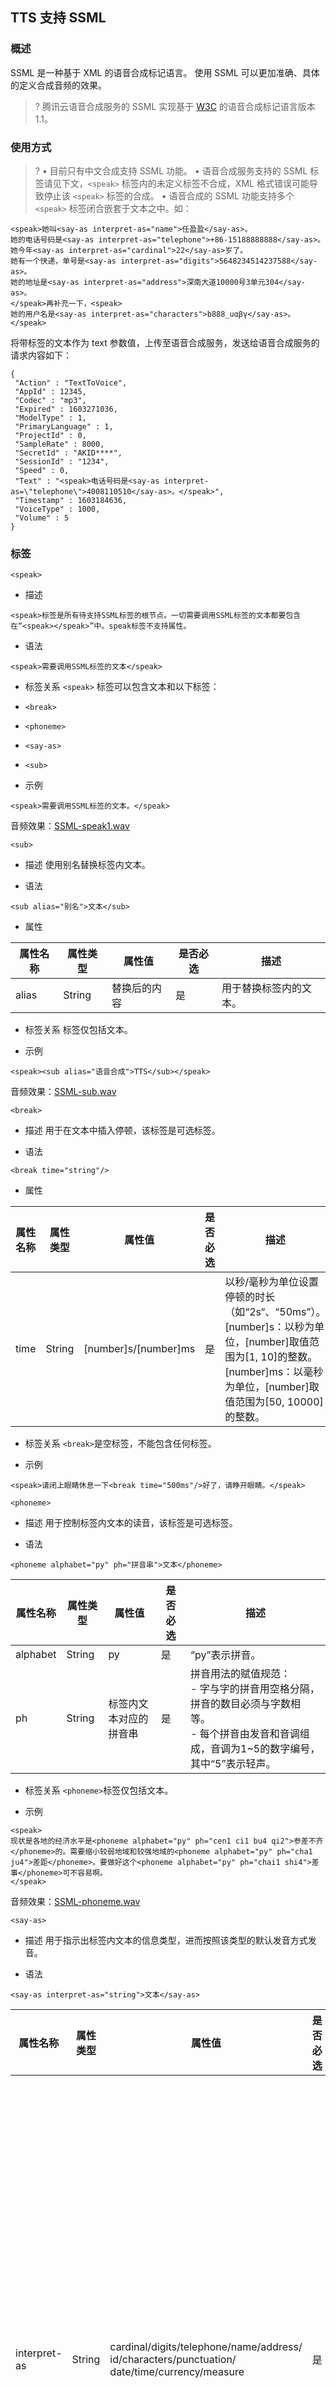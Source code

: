 ## TTS 支持 SSML

### 概述
SSML 是一种基于 XML 的语音合成标记语言。 使用 SSML 可以更加准确、具体的定义合成音频的效果。
>? 腾讯云语音合成服务的 SSML 实现基于 [W3C](https://www.w3.org/TR/speech-synthesis/) 的语音合成标记语言版本1.1。

### 使用方式
>? • 目前只有中文合成支持 SSML 功能。
> • 语音合成服务支持的 SSML 标签请见下文，`<speak>` 标签内的未定义标签不合成，XML 格式错误可能导致停止该 `<speak>` 标签的合成。
> • 语音合成的 SSML 功能支持多个 `<speak>` 标签闭合嵌套于文本之中。如：


```
<speak>她叫<say-as interpret-as="name">任盈盈</say-as>。
她的电话号码是<say-as interpret-as="telephone">+86-15188888888</say-as>。
她今年<say-as interpret-as="cardinal">22</say-as>岁了。
她有一个快递，单号是<say-as interpret-as="digits">5648234514237588</say-as>。
她的地址是<say-as interpret-as="address">深南大道10000号3单元304</say-as>。
</speak>再补充一下，<speak>
她的用户名是<say-as interpret-as="characters">b888_uαβγ</say-as>。
</speak>
```

将带标签的文本作为 text 参数值，上传至语音合成服务，发送给语音合成服务的请求内容如下：


```
{
 "Action" : "TextToVoice",
 "AppId" : 12345,
 "Codec" : "mp3",
 "Expired" : 1603271036,
 "ModelType" : 1,
 "PrimaryLanguage" : 1,
 "ProjectId" : 0,
 "SampleRate" : 8000,
 "SecretId" : "AKID****",
 "SessionId" : "1234",
 "Speed" : 0,
 "Text" : "<speak>电话号码是<say-as interpret-as=\"telephone\">4008110510</say-as>。</speak>",
 "Timestamp" : 1603184636,
 "VoiceType" : 1000,
 "Volume" : 5
}
```

### 标签
`<speak>`

- 描述

```
<speak>标签是所有待支持SSML标签的根节点。一切需要调用SSML标签的文本都要包含在“<speak></speak>”中。speak标签不支持属性。
```

- 语法


```
<speak>需要调用SSML标签的文本</speak>
```

- 标签关系
`<speak>` 标签可以包含文本和以下标签：
 - `<break>`
 - `<phoneme>`
 - `<say-as>`
 - `<sub>`

- 示例


```
<speak>需要调用SSML标签的文本。</speak>
```

音频效果：[SSML-speak1.wav](https://ssml-demo-1300466766.cos.ap-guangzhou.myqcloud.com/SSML-speak1.wav)

`<sub>`

- 描述
使用别名替换标签内文本。

- 语法

```
<sub alias="别名">文本</sub>
```

- 属性


| 属性名称 | 属性类型 | 属性值 | 是否必选 | 描述 |
|---------|---------|---------|---------|---------|
| alias | String | 替换后的内容 | 是 | 用于替换标签内的文本。 |

- 标签关系
标签仅包括文本。

- 示例

```
<speak><sub alias="语音合成">TTS</sub></speak>
```

音频效果：[SSML-sub.wav](https://ssml-demo-1300466766.cos.ap-guangzhou.myqcloud.com/SSML-sub.wav)

`<break>`

- 描述
用于在文本中插入停顿，该标签是可选标签。

- 语法

```
<break time="string"/>
```

- 属性

| 属性名称 | 属性类型 | 属性值 | 是否必选 | 描述 |
|---------|---------|---------|---------|---------|
| time | String | [number]s/[number]ms | 是 | 以秒/毫秒为单位设置停顿的时长 （如“2s“、“50ms”）。[number]s：以秒为单位，[number]取值范围为[1, 10]的整数。[number]ms：以毫秒为单位，[number]取值范围为[50, 10000]的整数。 |

- 标签关系
`<break>`是空标签，不能包含任何标签。

- 示例

```
<speak>请闭上眼睛休息一下<break time="500ms"/>好了，请睁开眼睛。</speak>
```


`<phoneme>`

- 描述
用于控制标签内文本的读音，该标签是可选标签。

- 语法

```
<phoneme alphabet="py" ph="拼音串">文本</phoneme>
```

| 属性名称 | 属性类型 | 属性值 | 是否必选 | 描述 |
|---------|---------|---------|---------|---------|
| alphabet | String | py | 是 | “py”表示拼音。 |
| ph | String | 标签内文本对应的拼音串 | 是 | 拼音用法的赋值规范：<br>- 字与字的拼音用空格分隔，拼音的数目必须与字数相等。<br>- 每个拼音由发音和音调组成，音调为1~5的数字编号，其中“5”表示轻声。 |

- 标签关系
`<phoneme>`标签仅包括文本。

- 示例


```
<speak>
现状是各地的经济水平是<phoneme alphabet="py" ph="cen1 ci1 bu4 qi2">参差不齐</phoneme>的。需要缩小较弱地域和较强地域的<phoneme alphabet="py" ph="cha1 ju4">差距</phoneme>。要做好这个<phoneme alphabet="py" ph="chai1 shi4">差事</phoneme>可不容易啊。
</speak>
```

音频效果：[SSML-phoneme.wav](https://ssml-demo-1300466766.cos.ap-guangzhou.myqcloud.com/SSML-phoneme.wav)

`<say-as>`

- 描述
用于指示出标签内文本的信息类型，进而按照该类型的默认发音方式发音。

- 语法

```
<say-as interpret-as="string">文本</say-as>
```

| 属性名称 | 属性类型 | 属性值 | 是否必选 | 描述 |
|---------|---------|---------|---------|---------|
| interpret-as | String | cardinal/digits/telephone/name/address/<br>id/characters/punctuation/<br>date/time/currency/measure | 是 | 指示出标签内文本的信息类型：<br>• cardinal：按整数或小数发音。<br>• digits：按数字发音。<br>• telephone：按电话号码常用方式发音。<br>• name：按人名发音。<br>• address：按地址发音。<br>• id：适用于账户名、昵称等。<br>• characters：将标签内的文本按字符一一读出。<br>• punctuation：将标签内的文本按标点符号的方式读出来。<br>• date：按日期发音。<br>• time：按时间发音。<br>• currency：按金额发音。<br>• measure：按计量单位发音。 |

- 各`<say-as>`类型支持范围
 • cardinal
 <table>
<tr>
<th>格式</th>
<th>示例</th>
<th>输出</th>
<th>说明</th>
</tr>
<tr>
<td>数字串</td>
<td>1487</td>
<td>一千四百八十七</td>
<td rowspan="8">整数输入范围：[-18446744073709551615,18446744073709551615]。<br>小数输入范围：对小数点后小数的位数没有特殊限制，建议不超过10位。</td>
</tr>
<tr>
<td>负号+数字串</td>
<td>-1487</td>
<td>负一千四百八十七</td>
</tr>
<tr>
<td>以逗号分隔3位数字串</td>
<td>10,500</td>
<td>一万零五百</td>
</tr>
<tr>
<td>负号+以逗号分隔3位数字串</td>
<td>-10,500</td>
<td>负一万零五百</td>
</tr>
<tr>
<td>数字串+小数点+2个零</td>
<td>9.00</td>
<td>九</td>
</tr>
<tr>
<td>负号+数字串+小数点+2个零</td>
<td>-110.00</td>
<td>负一百一十</td>
</tr>
<tr>
<td>数字串+小数点+数字串</td>
<td>88.090</td>
<td>八十八点零九</td>
</tr>
<tr>
<td>负号+数字串+小数点+数字串</td>
<td>-88.001</td>
<td>负八十八点零零一</td>
</tr>
</table>
 • digits
 <table>
<tr>
<th>格式</th>
<th>示例</th>
<th>输出</th>
<th>说明</th>
</tr>
<tr>
<td>数字串</td>
<td>356210985</td>
<td>三五六二一零九八五</td>
<td>对数字串的长度没有特殊限制。<br>建议不超过20位，且当数字串超过10位时，每个数字后插入停顿。</td>
</tr>
</table>
 • telephone
 <table>
<tr>
<th>格式</th>
<th>示例</th>
<th>输出</th>
<th>说明</th>
</tr>
<tr>
<td rowspan="6">座机号</td>
<td>5605560</td>
<td>五六零 五五六零</td>
<td rowspan="6">支持7~8位座机号，支持空格和’-‘作为分隔符。<br>其中：7位座机号支持“3-4”的数字分隔方式。8位座机号支持“4-4”的数字分隔方式。</td>
</tr>
<tr>
<td>560 5560</td>
<td>五六零 五五六零</td>
</tr>
<tr>
<td>560-5560</td>
<td>五六零 五五六零</td>
</tr>
<tr>
<td>55605560</td>
<td>五五六零 五五六零</td>
</tr>
<tr>
<td>5560 5560</td>
<td>五五六零 五五六零</td>
</tr>
<tr>
<td>5560-5560</td>
<td>五五六零 五五六零</td>
</tr>
<tr>
<td rowspan="4">座机号+分机号</td>
<td>55605560-105</td>
<td>五五六零 五五六零 转幺零五</td>
<td rowspan="4">支持1~4位分机号。</td>
</tr>
<tr>
<td>55605560转105</td>
<td>五五六零 五五六零 转幺零五</td>
</tr>
<tr>
<td>55605560分机105</td>
<td>五五六零 五五六零 转幺零五</td>
</tr>
<tr>
<td>55605560分机号105</td>
<td>五五六零 五五六零 分机号幺零五</td>
</tr>
<tr>
<td rowspan="6">区号+座机号</td>
<td>01055605560</td>
<td>零幺零 五五六零 五五六零</td>
<td rowspan="6">支持区号：010、02x、03xx、04xx、05xx、07xx、08xx、09xx。</td>
</tr>
<tr>
<td>010 55605560</td>
<td>零幺零 五五六零 五五六零</td>
</tr>
<tr>
<td>010-5560-5560</td>
<td>零幺零 五五六零 五五六零</td>
</tr>
<tr>
<td>(010)55605560</td>
<td>零幺零 五五六零 五五六零</td>
</tr>
<tr>
<td>031955605560</td>
<td>零三幺九 五五六零 五五六零</td>
</tr>
<tr>
<td>0319-55605560</td>
<td>零三幺九 五五六零 五五六零</td>
</tr>
<tr>
<td rowspan="6">区号+座机号+分机号</td>
<td>010 33878528-1054</td>
<td>零幺零 三三八七 八五二八 转幺零五四</td>
<td rowspan="6">无</td>
</tr>
<tr>
<td>010-33878528-1054</td>
<td>零幺零 三三八七 八五二八 转幺零五四</td>
</tr>
<tr>
<td>(010)33878528-1054</td>
<td>零幺零 三三八七 八五二八 转幺零五四</td>
</tr>
<tr>
<td>(010)33878528转1054</td>
<td>零幺零 三三八七 八五二八 转幺零五四</td>
</tr>
<tr>
<td>(010)33878528分机1054</td>
<td>零幺零 三三八七 八五二八 分机幺零五四</td>
</tr>
<tr>
<td>(010)33878528分机号1054</td>
<td>零幺零 三三八七 八五二八 分机号幺零五四</td>
</tr>
<tr>
<td rowspan="5">国家代码+区号+座机号</td>
<td>86-010-33878528</td>
<td>八六 零幺零 三三八七</td>
<td rowspan="5">支持国家代码：86、 (86)、+86、(+86)、0086。并统一读为“八六”。</td>
</tr>
<tr>
<td>(86)10-33878528</td>
<td>八六 幺零 三三八七 八五二八</td>
</tr>
<tr>
<td>+86-010-33878528</td>
<td>八六 零幺零 三三八七 八五二八</td>
</tr>
<tr>
<td>0086-10-33878528</td>
<td>八六 幺零 三三八七 八五二八</td>
</tr>
<tr>
<td>(+86)-10-3387 8528</td>
<td>八六 幺零 三三八七 八五二八</td>
</tr>
<tr>
<td rowspan="5">国家代码+区号+座机号+分机号</td>
<td>(86)21-33878528-1054</td>
<td>八六 二幺 三三八七 八五二八 转幺零五四</td>
<td rowspan="5">无</td>
</tr>
<tr>
<td>(86)021-3387-8528-1054</td>
<td>八六 零二幺 三三八七 八五二八 转幺零五四</td>
</tr>
<tr>
<td>(86)021-33878528转1054</td>
<td>八六 零二幺 三三八七 八五二八 转幺零五四</td>
</tr>
<tr>
<td>(86)21-3387-8528分机号1054</td>
<td>八六 二幺 三三八七 八五二八 分机号幺零五四</td>
</tr>
<tr>
<td>+86-021-3387-8528分机1054</td>
<td>八六 零二幺 三三八七 八五二八 分机幺零五四</td>
</tr>
<tr>
<td rowspan="3">手机号</td>
<td>151 8828 1075</td>
<td>幺五幺八八二八 幺零七五</td>
<td rowspan="3">支持11位手机号，支持3-3-5,3-4-4两种数字分隔方式</td>
</tr>
<tr>
<td>151-882-81075</td>
<td>幺五幺 八八二 八幺零七五</td>
</tr>
<tr>
<td>151-8828-1075</td>
<td>幺五幺八八二八 幺零七五</td>
</tr>
<tr>
<td rowspan="4">国家代码+手机号</td>
<td>+86-15188281075</td>
<td>八六 幺五幺 八八二八 幺零七五</td>
<td rowspan="4">无</td>
</tr>
<tr>
<td>(+86)-151-8828-1075</td>
<td>八六 幺五幺 八八二八 幺零七五</td>
</tr>
<tr>
<td>+8615188281075</td>
<td>八六 幺五幺 八八二八 幺零七五</td>
</tr>
<tr>
<td>0086-151 882 81075</td>
<td>八六 幺五幺 八八二 八幺零七五</td>
</tr>
<tr>
<td rowspan="5">服务号</td>
<td>110</td>
<td>幺幺零</td>
<td rowspan="5">- 支持常用的服务号如110。<br>- 支持以400/800开头的10位服务号，支持以“3-3-4”的数字分隔方式。<br>- 支持以12530/17951/12593开头的16位号码。</td>
</tr>
<tr>
<td>95566</td>
<td>九五五六六</td>
</tr>
<tr>
<td>4008110280</td>
<td>四零零 八幺幺 零二八零</td>
</tr>
<tr>
<td>800-810-8888</td>
<td>八零零 八幺零 八八八八</td>
</tr>
<tr>
<td>1253013520638377</td>
<td>幺二五三零 幺三五 二零六三 八三七七</td>
</tr>
<tr>
<td>其他</td>
<td>(86)(21)8832-80976-0907</td>
<td>八六 二幺 八八三二 八零九七六 零九零七</td>
<td>支持“数字串+分隔符（左右括号、-）”方式。</td>
</tr>
</table>
 • address
 <table>
<tr>
<th>格式</th>
<th>示例</th>
<th>输出</th>
<th>说明</th>
</tr>
<tr>
<td rowspan="5">常用地址格式</td>
<td>深南大道1000号103-3</td>
<td>深南大道 幺零零零号幺零三杠三</td>
<td rowspan="5">支持常用地址格式。此处地址指标准的邮寄地址。</td>
</tr>
<tr>
<td>高新中四道377弄1137-1128号</td>
<td>高新中四道三七七弄幺幺三七杠幺幺二八号</td>
</tr>
<tr>
<td>华润城六期3-1-3805</td>
<td>华润城六期三杠一杠三八零五</td>
</tr>
<tr>
<td>大族云峰大厦2幢2106室</td>
<td>大族云峰大厦二幢二幺零六室</td>
</tr>
<tr>
<td>高新中三道151弄19号</td>
<td>高新中三道幺五幺弄十九号</td>
</tr>
</table>
 • id
 <table>
<tr>
<th>格式</th>
<th>示例</th>
<th>输出</th>
<th>说明</th>
</tr>
<tr>
<td rowspan="3">字符串</td>
<td>dell3301</td>
<td>D E L L 三 三 零 一</td>
<td rowspan="3">大小写英文字符、阿拉伯数字0~9、下划线。<br>输出的空格表示每个字符之间插入停顿，即字符一个一个地读。</td>
</tr>
<tr>
<td>tencent_1998</td>
<td>T E N C E N T 下划线 一 九 九 八</td>
</tr>
<tr>
<td>AiDemo</td>
<td>A I D E M O</td>
</tr>
</table>
 • characters
 <table>
<tr>
<th>格式</th>
<th>示例</th>
<th>输出</th>
<th>说明</th>
</tr>
<tr>
<td rowspan="8">字符串</td>
<td>ISO 1-001-095498-1</td>
<td>I S O 一 杠 零 零 一 杠 零 五 四 零 九 八 杠 一</td>
<td rowspan="8">支持中文汉字、大小写英文字符、阿拉伯数字0~9以及部分全角和半角字符。<br>输出的空格表示每个字符之间插入停顿，即字符一个一个地读。标签内的文本如果包含XML的特殊字符，需要做字符转义。常用的共有5个：<br>&amp;lt;<br>&amp;gt;<br>&amp;amp;<br>&amp;quot;<br>&amp;apos;<br>分别对应<、>、& 、"、'。
</td>
</tr>
<tr>
<td>x10u2385_u</td>
<td>x 一 零 u 二 三 八 五 下划线 u</td>
</tr>
<tr>
<td>v1.1.1</td>
<td>v 一 点 一 点 一</td>
</tr>
<tr>
<td>版本号2.0</td>
<td>版本号二 点 零</td>
</tr>
<tr>
<td>粤B BA000</td>
<td>粤B B A 零 零 零</td>
</tr>
<tr>
<td>空中客车A330</td>
<td>空中客车A 三 三 零</td>
</tr>
<tr>
<td>型号B01 B02和B03</td>
<td>型号B 零 一 B 零二 和B 零 三</td>
</tr>
<tr>
<td>αβγ</td>
<td>阿尔法 贝塔 伽玛</td>
</tr>
</table>
 • punctuation
 <table>
<tr>
<th>格式</th>
<th>示例</th>
<th>输出</th>
<th>说明</th>
</tr>
<tr>
<td rowspan="7">标点符号</td>
<td>…</td>
<td>省略号</td>
<td rowspan="7">支持常见中英文标点。输出的空格表示每个字符之间插入停顿，即字符一个一个地读。<br>标签内的文本如果包含XML的特殊字符，需要做字符转义。常用的共有5个：<br>&amp;lt;<br>&amp;gt;<br>&amp;amp;<br>&amp;quot;<br>&amp;apos;<br>分别对应<、>、& 、"、'。
</td>
</tr>
<tr>
<td>……</td>
<td>省略号</td>
</tr>
<tr>
<td>!"#$%&</td>
<td>叹号 双引号 井号 dollar 百分号 and</td>
</tr>
<tr>
<td>‘()*+</td>
<td>单引号 左括号 右括号 星号 加号</td>
</tr>
<tr>
<td>,-./:;</td>
<td>逗号 杠 点 斜杠 冒号 分号</td>
</tr>
<tr>
<td><=>?@</td>
<td>小于 等号 大于 问号 at</td>
</tr>
<tr>
<td>[\]^_</td>
<td>左方括号 反斜线 右方括号 脱字符 下划线</td>
</tr>
</table>
 • date
 <table>
<tr>
<th>格式</th>
<th>示例</th>
<th>输出</th>
<th>说明</th>
</tr>
<tr>
<td rowspan="6">xx年</td>
<td>71年</td>
<td>七一年</td>
<td rowspan="6">支持2位和4位年份。其中：<br>- 2位年份支持60年~99年、00年~09年、10年~19年。
<br>- 4位年份支持1000年~1999年、2000年~2099年。
</td>
</tr>
<tr>
<td>08年</td>
<td>零八年</td>
</tr>
<tr>
<td>20年</td>
<td>二零年</td>
</tr>
<tr>
<td>2020年</td>
<td>二零二零年</td>
</tr>
<tr>
<td>1998年</td>
<td>一九九八年</td>
</tr>
<tr>
<td>2008年</td>
<td>二零零八年</td>
</tr>
<tr>
<td rowspan="4">xx年xx月</td>
<td>08年5月</td>
<td>零八年五月</td>
<td rowspan="4">当月份为1到9月时，支持开头带”0”和不带”0”两种写法。例如”1908年4月”和”1908年04月”。</td>
</tr>
<tr>
<td>2020年04月</td>
<td>二零二零年四月</td>
</tr>
<tr>
<td>08年8月</td>
<td>零八年八月</td>
</tr>
<tr>
<td>2020年8月</td>
<td>二零二零年八月</td>
</tr>
<tr>
<td rowspan="4">xx年xx月xx日<br>xx年xx月xx号</td>
<td>98年4月23日</td>
<td>九八年四月二十三日</td>
<td rowspan="4">当日期为1到9日时，支持开头带”0”和不带”0”两种写法。例如”1908年4月8日”和”1908年04月08日”。</td>
</tr>
<tr>
<td>2020年08月23日</td>
<td>二零二零年八月二十三日</td>
</tr>
<tr>
<td>20年8月8号</td>
<td>二零年八月八号</td>
</tr>
<tr>
<td>2020年08月08号</td>
<td>二零二零年八月八号</td>
</tr>
<tr>
<td rowspan="2">xx月xx号</td>
<td>8月20日</td>
<td>八月二十日</td>
<td rowspan="2">无</td>
</tr>
<tr>
<td>08月08号</td>
<td>八月八号</td>
</tr>
<tr>
<td rowspan="3">年月缩写</td>
<td>2020/08</td>
<td>二零二零年八月</td>
<td rowspan="6">支持”/“、”-“、”.”作为缩写的分隔符。</td>
</tr>
<tr>
<td>2020-08</td>
<td>二零二零年八月</td>
</tr>
<tr>
<td>2020.08</td>
<td>二零二零年八月</td>
</tr>
<tr>
<td rowspan="3">年月日缩写</td>
<td>2020/08/09</td>
<td>二零二零年八月九日</td>
</tr>
<tr>
<td>2020-8-9</td>
<td>二零一八年八月八日</td>
</tr>
<tr>
<td>2020.08.09</td>
<td>二零一八年八月九日</td>
</tr>
<tr>
<td rowspan="2">xx年xx月xx日~xx年xx月xx日<br>xx年xx月xx号~xx年xx月xx号</td>
<td>20年8月9日~30日</td>
<td>二零年八月九日至三十日</td>
<td rowspan="8">支持”~”、”-“作为”至”的缩写标志。</td>
</tr>
<tr>
<td>2020年08月09号-2020年09月09号</td>
<td>二零二零年八月九月一号至二零二零年九月九</td>
</tr>
<tr>
<td rowspan="2">xx年xx月~xx年xx月</td>
<td>20年04月~21年04月</td>
<td>二零年四月至二一年四月</td>
</tr>
<tr>
<td>2020年04月~2021年04月</td>
<td>二零二零年四月至二零二一年四月</td>
</tr>
<tr>
<td rowspan="2">xx月xx日~xx月xx日<br>xx月xx号~xx月xx号</td>
<td>10月1日~10月7日</td>
<td>十月一日至十月七日</td>
</tr>
<tr>
<td>10月01号~10月07号</td>
<td>十月一号至十月七号</td>
</tr>
<tr>
<td rowspan="2">xx月xx日~xx日<br>xx月xx号~xx号</td>
<td>10月1日~7日</td>
<td>十月一日至七日</td>
</tr>
<tr>
<td>10月01号~07号</td>
<td>十月一号至七号</td>
</tr>
<tr>
<td rowspan="2">年月日缩写~年月日缩写</td>
<td>2020/03/03~2021/03/03</td>
<td>二零二零年三月三日至二零二一年三月三日</td>
<td rowspan="5">支持”/“、”.”作为缩写的分隔符，支持”~””-“作为”至”的缩写标志。</td>
</tr>
<tr>
<td>2020.9.9~2021.9.9</td>
<td>二零二零年九月九日至二零二一年九月九日</td>
</tr>
<tr>
<td>月日缩写~月日缩写</td>
<td>10/20~10/31</td>
<td>十月二十日至十月三十一日</td>
</tr>
<tr>
<td rowspan="2">xx~xx月xx月~xx月</td>
<td>1~10月</td>
<td>一至十月</td>
</tr>
<tr>
<td>1月~10月</td>
<td>一月至十月</td>
</tr>
<tr>
<td>月日年缩写</td>
<td>10/25/2020</td>
<td>二零二零年十月二十五日</td>
<td>仅支持4位的年份，仅支持“/”作为日期的分隔符，仅支持”月/日/年”的书写方式。</td>
</tr>
</table>
 • time
 <table>
<tr>
<th>格式</th>
<th>示例</th>
<th>输出</th>
<th>说明</th>
</tr>
<tr>
<td rowspan="5">时刻</td>
<td>12:00</td>
<td>十二点</td>
<td rowspan="14">支持常用时间和时间范围格式。</td>
</tr>
<tr>
<td>12:00:00点</td>
<td>十二点</td>
</tr>
<tr>
<td>10:25分</td>
<td>十点二十五分</td>
</tr>
<tr>
<td>10:25:30</td>
<td>十点二十五分三十秒</td>
</tr>
<tr>
<td>09:25:14</td>
<td>九点二十五分十四秒</td>
</tr>
<tr>
<td rowspan="9">时刻~时刻</td>
<td>11:00~12:00</td>
<td>十一点到十二点</td>
</tr>
<tr>
<td>09:00-14:00</td>
<td>九点到十四点</td>
</tr>
<tr>
<td>11:00~11:30</td>
<td>十一点到十一点三十分</td>
</tr>
<tr>
<td>11:00-15:18</td>
<td>十一点到十五点十八分</td>
</tr>
<tr>
<td>10:30~11:00</td>
<td>十点三十分到十一点</td>
</tr>
<tr>
<td>09:28-10:00</td>
<td>九点二十八分到十点</td>
</tr>
<tr>
<td>10:20~11:20</td>
<td>十点二十分到十一点二十分</td>
</tr>
<tr>
<td>06:00~08:00</td>
<td>六点到八点</td>
</tr>
<tr>
<td>上午10:20~下午13:30</td>
<td>上午十点二十分到下午十三点三十分</td>
</tr>
<tr>
<td rowspan="18">时间缩写</td>
<td>5:00am</td>
<td>凌晨五点</td>
<td rowspan="18">当缩写为am时，小时在[0,5]范围内读作凌晨；<br>当单位为am，小时在[6,11]范围内读作上午。<br>当缩写为pm，小时为12时读作中午；<br>当单位为pm，小时在[1,5]范围内读作下午；小时在[6,11]范围内读作晚上。</td>
</tr>
<tr>
<td>5:30am</td>
<td>凌晨五点三十分</td>
</tr>
<tr>
<td>5:20:12am</td>
<td>凌晨五点二十分十二秒</td>
</tr>
<tr>
<td>7:00am</td>
<td>上午七点</td>
</tr>
<tr>
<td>7:30AM</td>
<td>上午七点半</td>
</tr>
<tr>
<td>7:20:25a.m.</td>
<td>上午七点二十分二十五秒</td>
</tr>
<tr>
<td>07:08:12A.M.</td>
<td>上午七点零八分十二秒</td>
</tr>
<tr>
<td>5:00pm</td>
<td>下午五点</td>
</tr>
<tr>
<td>5:30PM</td>
<td>下午五点三十分</td>
</tr>
<tr>
<td>5:20:12p.m.</td>
<td>下午五点二十分十二秒</td>
</tr>
<tr>
<td>05:09:12P.M</td>
<td>下午五点零九分十二秒</td>
</tr>
<tr>
<td>9:00pm</td>
<td>晚上九点</td>
</tr>
<tr>
<td>9:30pm</td>
<td>晚上九点三十分</td>
</tr>
<tr>
<td>9:20:12PM</td>
<td>晚上九点二十分十二秒</td>
</tr>
<tr>
<td>9:02:12P.M.</td>
<td>晚上九点零二分十二秒</td>
</tr>
<tr>
<td>12:00pm</td>
<td>中午十二点</td>
</tr>
<tr>
<td>12:30p.m.</td>
<td>中午十二点三十分</td>
</tr>
<tr>
<td>12:20:12PM</td>
<td>中午十二点二十分十二秒</td>
</tr>
</table>
 • currency
 <table>
<tr>
<th>格式</th>
<th>示例</th>
<th width="150px">输出</th>
<th>说明</th>
</tr>
<tr>
<td rowspan="5">数字+金额标识符</td>
<td>12.00RMB</td>
<td>十二人民币</td>
<td rowspan="5">支持AUD(澳元) 、CAD（加元）、 HKD（港币）、JPY（日元）、USD（美元）、CHF（瑞士法郎）、NOK（挪威克朗）、SEK（瑞典克朗）、GBP（英镑）、 RMB（人民币）、CNY（元）和EUR（欧元）。<br>支持的数字格式包括：整数、小数以及以逗号分隔的国际写法。</td>
</tr>
<tr>
<td>12.50RMB</td>
<td>十二点五人民币</td>
</tr>
<tr>
<td>15,000,000RMB</td>
<td>一千五百万人民币</td>
</tr>
<tr>
<td>15,000,000.00RMB</td>
<td>一千五百万人民币</td>
</tr>
<tr>
<td>12,000.35RMB</td>
<td>一万两千点三五人民币</td>
</tr>
<tr>
<td rowspan="6">金额标识符+数字</td>
<td>$12</td>
<td>十二美元</td>
<td rowspan="6">支持 CAD（加元）、 $（美元）、 $（美元）、Fr（法郎）、kr（丹麦克朗）、 £（英镑）、¥（元）￥（元）和 €（欧元）。<br>支持的数字格式包括：整数、小数以及以逗号分隔的国际写法。</td>
</tr>
<tr>
<td>$12.00</td>
<td>十二美元</td>
</tr>
<tr>
<td>$12.12</td>
<td>十二点一二美元</td>
</tr>
<tr>
<td>$12,000</td>
<td>一万两千美元</td>
</tr>
<tr>
<td>$12,000.00</td>
<td>一万两千美元</td>
</tr>
<tr>
<td>$12,000.99</td>
<td>一万两千点九九美元</td>
</tr>
<tr>
<td rowspan="8">其他默认读法</td>
<td>1213</td>
<td>一千二百一十三</td>
<td rowspan="8">无</td>
</tr>
<tr>
<td>1213KML</td>
<td>一千二百一十三K M L</td>
</tr>
<tr>
<td>1213.00KML</td>
<td>一千二百一十三K M L</td>
</tr>
<tr>
<td>1213.9KML</td>
<td>一千二百一十三点九K M L</td>
</tr>
<tr>
<td>1,000KML</td>
<td>一千K M L</td>
</tr>
<tr>
<td>1,000.00KML</td>
<td>一千K M L</td>
</tr>
<tr>
<td>1,000.98KML</td>
<td>一千点九八K M L</td>
</tr>
<tr>
<td>12,000</td>
<td>一万两千</td>
</tr>
</table>
 • measure
 <table>
<tr>
<th>格式</th>
<th>示例</th>
<th>输出</th>
<th>说明</th>
</tr>
<tr>
<td rowspan="7">数字+中文单位</td>
<td>2片</td>
<td>两片</td>
<td rowspan="21">支持常见中文单位及单位缩写</td>
</tr>
<tr>
<td>120公顷</td>
<td>一百二十公顷</td>
</tr>
<tr>
<td>100多毫克</td>
<td>一百多毫克</td>
</tr>
<tr>
<td>100来米</td>
<td>一百来米</td>
</tr>
<tr>
<td>100余人</td>
<td>一百余人</td>
</tr>
<tr>
<td>1厘米20毫米</td>
<td>一厘米二十毫米</td>
</tr>
<tr>
<td>120.00平方公里</td>
<td>一百二十平方公里</td>
</tr>
<tr>
<td rowspan="3">数字+单位缩写</td>
<td>120.56cm²</td>
<td>一百二十点五六平方厘米</td>
</tr>
<tr>
<td>120㎡56cm²</td>
<td>一百二十平方米五十六平方厘米</td>
</tr>
<tr>
<td>100m12cm6mm</td>
<td>一百米十二厘米六毫米</td>
</tr>
<tr>
<td rowspan="4">范围</td>
<td>10~15kg</td>
<td>十至十五千克</td>
</tr>
<tr>
<td>10.24~789.82亩</td>
<td>十点二四至七百八十九点八二亩</td>
</tr>
<tr>
<td>10米~15米</td>
<td>十米至十五米</td>
</tr>
<tr>
<td>10.24cm~19.08cm</td>
<td>十点二四厘米至十九点零八厘米</td>
</tr>
<tr>
<td rowspan="3">数字+单位+"/"+单位</td>
<td>10元/斤</td>
<td>十元每斤</td>
</tr>
<tr>
<td>199~299元/件</td>
<td>一百九十九至二百九十九元每件</td>
</tr>
<tr>
<td>299.99元/g~399.99元/g</td>
<td>二百九十九点九九元每克至三百九十九点九九元每克</td>
</tr>
<tr>
<td rowspan="4">其他默认读法</td>
<td>12扎</td>
<td>十二扎</td>
</tr>
<tr>
<td>30rm</td>
<td>三十r m</td>
</tr>
<tr>
<td>4万万同胞</td>
<td>四万万同胞</td>
</tr>
<tr>
<td>12.897微克</td>
<td>十二点八九七微克</td>
</tr>
</table>

其中`<say-as>`常见符号读法如下表所示。

| 符号 | 读法 |
|---------|---------|
| ! | 叹号 |
| “ | 双引号 |
| # | 井号 |
| $ | dollar |
| % | 百分号 |
| & | and |
| ‘ | 单引号 |
| ( | 左括号 |
| ) | 右括号 |
| * | 星 |
| + | 加 |
| , | 逗号 |
| - | 杠 |
| . | 点 |
| / | 斜杠 |
| : | 零冒号 |
| ; | 分号 |
| < | 小于 |
| = | 等号 |
| > | 大于 |
| ? | 问号 |
| @ | at |
| [ | 左方括号 |
| \ | 反斜线 |
| ] | 右方括号 |
| ^ | 脱字符 |
| _ | 下划线 |
| ` | 反引号 |
| { | 左花括号 |
| | | 竖线 |
| } | 右花括号 |
| ~ | 波浪线 |
| ！ | 叹号 |
| “ | 左双引号 |
| ” | 右双引号 |
| ‘ | 左单引号 |
| ’ | 右单引号 |
| （ | 左括号 |
| ） | 右括号 |
| ， | 逗号 |
| 。 | 句号 |
| — | 杠 |
| ： | 冒号 |
| ； | 分号 |
| ？ | 问号 |
| 、 | 顿号 |
| … | 省略号 |
| …… | 省略号 |
| 《 | 左书名号 |
| 》 | 右书名号 |
| ￥ | 人民币符号 |
| ≥ | 大于等于 |
| ≤ | 小于等于 |
| ≠ | 不等于 |
| ≈ | 约等于 |
| ± | 加减 |
| × | 乘 |
| π | 派 |
| Α | 阿尔法 |
| Β | 贝塔 |
| Γ | 伽玛 |
| Δ | 德尔塔 |
| Ε | 艾普西龙 |
| Ζ | 捷塔 |
| Ε | 依塔 |
| Θ | 西塔 |
| Ι | 艾欧塔 |
| Κ | 喀帕 |
| ∧ | 拉姆达 |
| Μ | 缪 |
| Ν | 拗 |
| Ξ | 克西 |
| Ο | 欧麦克轮 |
| ∏ | 派 |
| Ρ | 柔 |
| ∑ | 西格玛 |
| Τ | 套 |
| Υ | 宇普西龙 |
| Φ | fai |
| Χ | 器 |
| Ψ | 普赛 |
| Ω | 欧米伽 |
| α | 阿尔法 |
| β | 贝塔 |
| γ | 伽玛 |
| δ | 德尔塔 |
| ε | 艾普西龙 |
| ζ | 捷塔 |
| η | 依塔 |
| θ | 西塔 |
| ι | 艾欧塔 |
| κ | 喀帕 |
| λ | 拉姆达 |
| μ | 缪 |
| ν | 拗 |
| ξ | 克西 |
| ο | 欧麦克轮 |
| π | 派 |
| ρ | 柔 |
| σ | 西格玛 |
| τ | 套 |
| υ | 宇普西龙 |
| φ | fai |
| χ | 器 |
| ψ | 普赛 |
| ω | 欧米伽 |

`<say-as>`常见计量单位如下表所示。

<table>
<tr>
<th>格式</th>
<th>类别</th>
<th>示例</th>
</tr>
<tr>
<td rowspan="9">缩写</td>
<td>长度</td>
<td>nm（纳米）、μm（微米）、 mm（毫米）、cm（厘米）、m（米）、km（千米）、ft（英尺）、in（英寸）</td>
</tr>
<tr>
<td>面积</td>
<td>cm²（平方厘米）、㎡（平方米）、km²（平方千米）、SqFt（平方英尺）</td>
</tr>
<tr>
<td>体积</td>
<td>cm³（立方厘米）、m³（立方米）、km³（立方千米）、mL（毫升）、L（升）、gallon（加仑）</td>
</tr>
<tr>
<td>重量</td>
<td>μg（微克）、mg（毫克）、g（克）、kg（千克）</td>
</tr>
<tr>
<td>时间</td>
<td>min（分）、sec（秒）、ms（毫秒）</td>
</tr>
<tr>
<td>电磁</td>
<td>μA（微安）、mA（毫安）、Ω（欧姆）、Hz（赫兹）、KHz（千赫兹）、MHz（兆赫兹）、GHz（吉赫兹）、V（伏）、kV（千伏）、kWh（千瓦时）</td>
</tr>
<tr>
<td>声音</td>
<td>dB（分贝）</td>
</tr>
<tr>
<td>气压</td>
<td>Pa（帕）、kPa（千帕）、Mpa（兆帕）</td>
</tr>
<tr>
<td>中文单位</td>
<td>支持不限于上述类别的中文单位，例如“米”、“秒”、“美元”、“毫升每瓶”等。以及中文量词，例如“架”、“场”、“头”、“部”、“盆”等。</td>
</tr>
</table>


- 标签关系
`<say-as>`标签仅包括文本。

- 示例
 • cardinal
 

```
<speak>
 <say-as interpret-as="cardinal">12345</say-as>
</speak>
```

音频效果：[say-as-cardinal.wav](https://ssml-demo-1300466766.cos.ap-guangzhou.myqcloud.com/say-as-cardinal.wav)

 • digits
 

```
<speak>
<say-as interpret-as="digits">12345</say-as>
</speak>
```

音频效果：[say-as-digits.wav](https://ssml-demo-1300466766.cos.ap-guangzhou.myqcloud.com/say-as-digits.wav)

 • telephone
 

```
<speak>
  <say-as interpret-as="telephone">12345</say-as>
</speak>
```

音频效果：[say-as-telephone.wav](https://ssml-demo-1300466766.cos.ap-guangzhou.myqcloud.com/say-as-telephone.wav)

 • name
 
 

```
<speak>
  她的曾用名是<say-as interpret-as="name">曾小凡</say-as>
</speak>
```

音频效果：[say-as-name.wav](https://ssml-demo-1300466766.cos.ap-guangzhou.myqcloud.com/say-as-name.wav)


 • address


```
<speak>
  <say-as interpret-as="address">深南大道10000号1号楼3单元304</say-as>
</speak>
```

音频效果：[say-as-address.wav](https://ssml-demo-1300466766.cos.ap-guangzhou.myqcloud.com/say-as-address.wav)

 • id
 
 

```
<speak>
  我的用户名是<say-as interpret-as="id">tencent_8858</say-as>
</speak>
```

音频效果：[say-as-id.wav](https://ssml-demo-1300466766.cos.ap-guangzhou.myqcloud.com/say-as-id.wav)

 • characters
 
 

```
<speak>
  希腊字母<say-as interpret-as="characters">αβ</say-as>
</speak>
```

音频效果：[say-as-characters.wav](https://ssml-demo-1300466766.cos.ap-guangzhou.myqcloud.com/say-as-characters.wav)

 • punctuation


```
<speak>
  我最常用的标点是<say-as interpret-as="punctuation">，</say-as>
</speak>
```

音频效果：[say-as-punctuation.wav](https://ssml-demo-1300466766.cos.ap-guangzhou.myqcloud.com/say-as-punctuation.wav)

 • date
 
 

```
<speak>
  <say-as interpret-as="date">2020-10-10</say-as>
</speak>
```

音频效果：[say-as-date.wav](https://ssml-demo-1300466766.cos.ap-guangzhou.myqcloud.com/say-as-date.wav)

 • time
 
 

```
<speak>
  <say-as interpret-as="time">5:30am</say-as>
</speak>
```

音频效果：[SSML-say-as_time.mp3](https://ssml-demo-1300466766.cos.ap-guangzhou.myqcloud.com/say-as-time.wav)

 • currency
 
 

```
<speak>
  <say-as interpret-as="currency">15,000.00RMB</say-as>
</speak>
```

音频效果：[say-as-currency.wav](https://ssml-demo-1300466766.cos.ap-guangzhou.myqcloud.com/say-as-currency.wav)

 • measure
 
 

```
<speak>
  <say-as interpret-as="measure">100m²15cm²</say-as>
</speak>
```

音频效果：[say-as-measure.wav](https://ssml-demo-1300466766.cos.ap-guangzhou.myqcloud.com/say-as-measure.wav)








